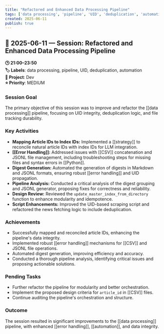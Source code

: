 ```yaml
---
title: "Refactored and Enhanced Data Processing Pipeline"
tags: ['data processing', 'pipeline', 'UID', 'deduplication', 'automation']
created: 2025-06-11
publish: true
---
```


## 📅 2025-06-11 — Session: Refactored and Enhanced Data Processing Pipeline

**🕒 21:00–23:50**  
**🏷️ Labels**: data processing, pipeline, UID, deduplication, automation  
**📂 Project**: Dev  
**⭐ Priority**: MEDIUM  


### Session Goal
The primary objective of this session was to improve and refactor the [[data processing]] pipeline, focusing on UID integrity, deduplication logic, and file tracking durability.

### Key Activities
- **Mapping Article IDs to Index IDs:** Implemented a [[strategy]] to reconcile natural article IDs with index IDs for LLM integration.
- **[[Error Handling]]:** Addressed issues with [[CSV]] concatenation and JSONL file management, including troubleshooting steps for missing files and syntax errors in [[Python]].
- **Digest Generation:** Automated the generation of digests in Markdown and JSONL formats, ensuring robust [[error handling]] and UID propagation.
- **Pipeline Analysis:** Conducted a critical analysis of the digest grouping and JSONL generator, proposing fixes for correctness and reliability.
- **Design Review:** Reviewed the `update_master_index_from_directory` function to enhance modularity and idempotence.
- **Script Enhancements:** Improved the UID-based scraping script and refactored the news fetching logic to include deduplication.

### Achievements
- Successfully mapped and reconciled article IDs, enhancing the pipeline's data integrity.
- Implemented robust [[error handling]] mechanisms for [[CSV]] and JSONL file operations.
- Automated digest generation, improving efficiency and accuracy.
- Conducted a thorough pipeline analysis, identifying critical issues and proposing actionable solutions.

### Pending Tasks
- Further refactor the pipeline for modularity and better orchestration.
- Implement the proposed design criteria for `article_id` in [[CSV]] files.
- Continue auditing the pipeline's orchestration and structure.

### Outcome
The session resulted in significant improvements to the [[data processing]] pipeline, with enhanced [[error handling]], [[automation]], and data integrity.

